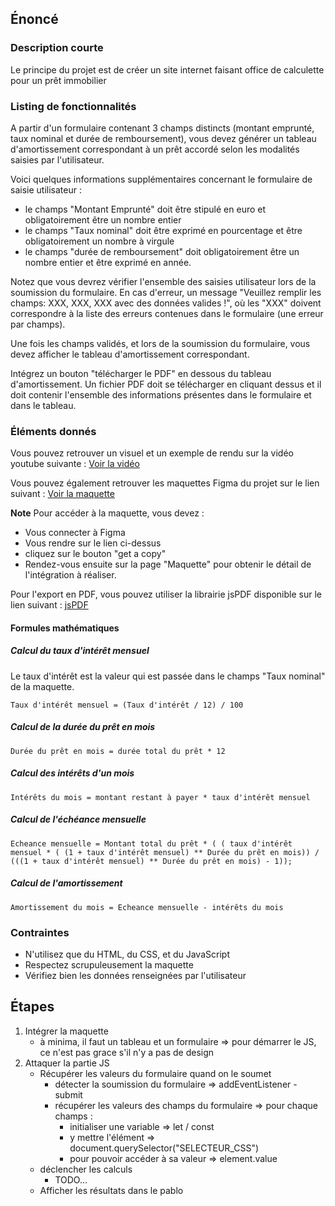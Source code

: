 ## Énoncé

### Description courte

Le principe du projet est de créer un site internet faisant office de calculette pour un prêt immobilier

### Listing de fonctionnalités

A partir d'un formulaire contenant 3 champs distincts (montant emprunté, taux nominal et durée de remboursement), vous devez générer un tableau d'amortissement correspondant à un prêt accordé selon les modalités saisies par l'utilisateur.

Voici quelques informations supplémentaires concernant le formulaire de saisie utilisateur : 

- le champs "Montant Emprunté" doit être stipulé en euro et obligatoirement être un nombre entier
- le champs "Taux nominal" doit être exprimé en pourcentage et être obligatoirement un nombre à virgule
- le champs "durée de remboursement" doit obligatoirement être un nombre entier et être exprimé en année.

Notez que vous devrez vérifier l'ensemble des saisies utilisateur lors de la soumission du formulaire. En cas d'erreur, un message "Veuillez remplir les champs: XXX, XXX, XXX avec des données valides !", où les "XXX" doivent correspondre à la liste des erreurs contenues dans le formulaire (une erreur par champs).

Une fois les champs validés, et lors de la soumission du formulaire, vous devez afficher le tableau d'amortissement correspondant.

Intégrez un bouton "télécharger le PDF" en dessous du tableau d'amortissement. Un fichier PDF doit se télécharger en cliquant dessus et il doit contenir l'ensemble des informations présentes dans le formulaire et dans le tableau.

### Éléments donnés

Vous pouvez retrouver un visuel et un exemple de rendu sur la vidéo youtube suivante : <a href="https://www.youtube.com/watch?v=jdkSxWxZiFk" target="_blank" title="Vidéo de rendu du projet de calculette de prêt immobilier en Javascript sur Microlead">Voir la vidéo</a>

Vous pouvez également retrouver les maquettes Figma du projet sur le lien suivant : <a href="https://www.figma.com/file/SlO9YozC45uw1VBITDZo4q/Modelling_calculatrice_pret?type=design&node-id=0%3A1&mode=design&t=50BGSIIqqgz9f0yv-1" target="_blank" title="Maquette figma du projet de calculette de prêt immobilier en JavaScript sur Microlead">Voir la maquette</a>

**Note** Pour accéder à la maquette, vous devez :

- Vous connecter à Figma
- Vous rendre sur le lien ci-dessus
- cliquez sur le bouton "get a copy"
- Rendez-vous ensuite sur la page "Maquette" pour obtenir le détail de l'intégration à réaliser.

Pour l'export en PDF, vous pouvez utiliser la librairie jsPDF disponible sur le lien suivant : <a href="https://github.com/parallax/jsPDF" target="_blank" rel="nofollow" title="jsPDF">jsPDF</a>

#### Formules mathématiques

##### Calcul du taux d'intérêt mensuel

Le taux d'intérêt est la valeur qui est passée dans le champs "Taux nominal" de la maquette.

```
Taux d'intérêt mensuel = (Taux d'intérêt / 12) / 100
```

##### Calcul de la durée du prêt en mois

```
Durée du prêt en mois = durée total du prêt * 12
```

##### Calcul des intérêts d'un mois

```
Intérêts du mois = montant restant à payer * taux d'intérêt mensuel
```

##### Calcul de l'échéance mensuelle

```
Echeance mensuelle = Montant total du prêt * ( ( taux d'intérêt mensuel * ( (1 + taux d'intérêt mensuel) ** Durée du prêt en mois)) / (((1 + taux d'intérêt mensuel) ** Durée du prêt en mois) - 1));
```

##### Calcul de l'amortissement

```
Amortissement du mois = Echeance mensuelle - intérêts du mois
```

### Contraintes

- N'utilisez que du HTML, du CSS, et du JavaScript
- Respectez scrupuleusement la maquette
- Vérifiez bien les données renseignées par l'utilisateur


## Étapes

1. Intégrer la maquette
    - à minima, il faut un tableau et un formulaire => pour démarrer le JS, ce n'est pas grace s'il n'y a pas de design
2. Attaquer la partie JS
    - Récupérer les valeurs du formulaire quand on le soumet
        - détecter la soumission du formulaire => addEventListener - submit
        - récupérer les valeurs des champs du formulaire => pour chaque champs : 
            - initialiser une variable => let / const
            - y mettre l'élément => document.querySelector("SELECTEUR_CSS")
            - pour pouvoir accéder à sa valeur => element.value
    - déclencher les calculs
        - TODO...
    - Afficher les résultats dans le pablo